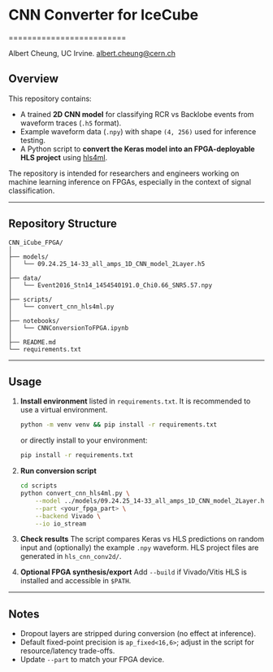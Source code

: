 # CNN Converter for IceCube
=========================

Albert Cheung, UC Irvine.
albert.cheung@cern.ch


## Overview

This repository contains:

* A trained **2D CNN model** for classifying RCR vs Backlobe events from waveform traces (`.h5` format).
* Example waveform data (`.npy`) with shape `(4, 256)` used for inference testing.
* A Python script to **convert the Keras model into an FPGA-deployable HLS project** using [hls4ml](https://fastmachinelearning.org/hls4ml/).

The repository is intended for researchers and engineers working on machine learning inference on FPGAs, especially in the context of signal classification.

---

## Repository Structure

```
CNN_iCube_FPGA/
│
├── models/
│   └── 09.24.25_14-33_all_amps_1D_CNN_model_2Layer.h5
│
├── data/
│   └── Event2016_Stn14_1454540191.0_Chi0.66_SNR5.57.npy
│
├── scripts/
│   └── convert_cnn_hls4ml.py
│
├── notebooks/
│   └── CNNConversionToFPGA.ipynb
│
├── README.md
└── requirements.txt
```

---

## Usage

1. **Install environment**
   listed in `requirements.txt`. It is recommended to use a virtual environment.

   ```bash
   python -m venv venv && pip install -r requirements.txt
   ```

   or directly install to your environment:

    ```bash
    pip install -r requirements.txt
    ```

2. **Run conversion script**

   ```bash
   cd scripts
   python convert_cnn_hls4ml.py \
       --model ../models/09.24.25_14-33_all_amps_1D_CNN_model_2Layer.h5 \
       --part <your_fpga_part> \
       --backend Vivado \
       --io io_stream
   ```

3. **Check results**
   The script compares Keras vs HLS predictions on random input and (optionally) the example `.npy` waveform.
   HLS project files are generated in `hls_cnn_conv2d/`.

4. **Optional FPGA synthesis/export**
   Add `--build` if Vivado/Vitis HLS is installed and accessible in `$PATH`.

---

## Notes

* Dropout layers are stripped during conversion (no effect at inference).
* Default fixed-point precision is `ap_fixed<16,6>`; adjust in the script for resource/latency trade-offs.
* Update `--part` to match your FPGA device.
